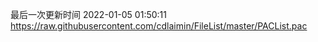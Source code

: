 最后一次更新时间 2022-01-05 01:50:11
https://raw.githubusercontent.com/cdlaimin/FileList/master/PACList.pac

